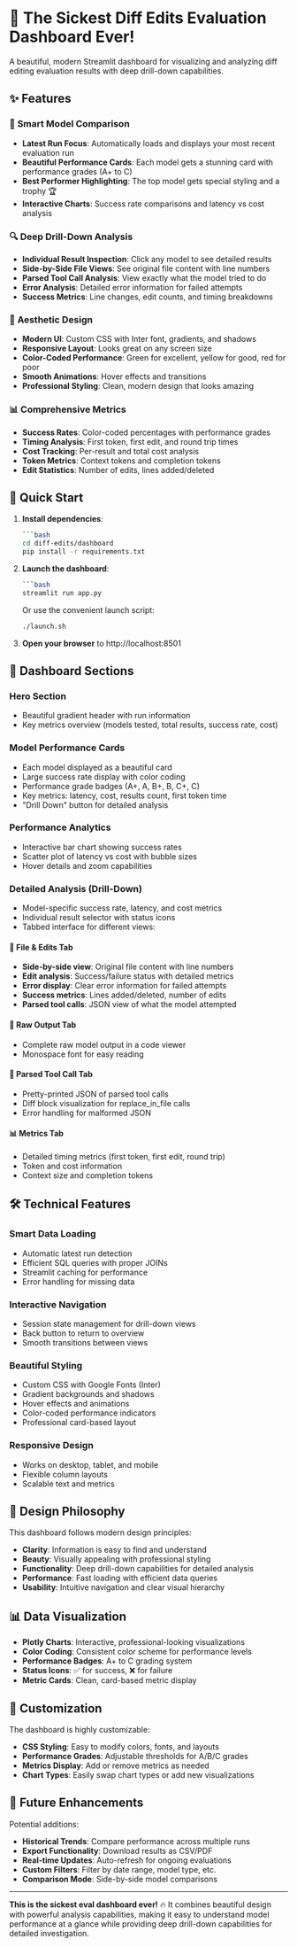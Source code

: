 # 🚀 The Sickest Diff Edits Evaluation Dashboard Ever!

A beautiful, modern Streamlit dashboard for visualizing and analyzing diff editing evaluation results with deep drill-down capabilities.

## ✨ Features

### 🎯 **Smart Model Comparison**

- **Latest Run Focus**: Automatically loads and displays your most recent evaluation run
- **Beautiful Performance Cards**: Each model gets a stunning card with performance grades (A+ to C)
- **Best Performer Highlighting**: The top model gets special styling and a trophy 🏆
- **Interactive Charts**: Success rate comparisons and latency vs cost analysis

### 🔍 **Deep Drill-Down Analysis**

- **Individual Result Inspection**: Click any model to see detailed results
- **Side-by-Side File Views**: See original file content with line numbers
- **Parsed Tool Call Analysis**: View exactly what the model tried to do
- **Error Analysis**: Detailed error information for failed attempts
- **Success Metrics**: Line changes, edit counts, and timing breakdowns

### 🎨 **Aesthetic Design**

- **Modern UI**: Custom CSS with Inter font, gradients, and shadows
- **Responsive Layout**: Looks great on any screen size
- **Color-Coded Performance**: Green for excellent, yellow for good, red for poor
- **Smooth Animations**: Hover effects and transitions
- **Professional Styling**: Clean, modern design that looks amazing

### 📊 **Comprehensive Metrics**

- **Success Rates**: Color-coded percentages with performance grades
- **Timing Analysis**: First token, first edit, and round trip times
- **Cost Tracking**: Per-result and total cost analysis
- **Token Metrics**: Context tokens and completion tokens
- **Edit Statistics**: Number of edits, lines added/deleted

## 🚀 Quick Start

1. **Install dependencies**:

   ```bash
   ```bash
   cd diff-edits/dashboard
   pip install -r requirements.txt
   ```

2. **Launch the dashboard**:

   ```bash
   ```bash
   streamlit run app.py
   ```
   
   Or use the convenient launch script:
   ```bash
   ./launch.sh
   ```

3. **Open your browser** to http://localhost:8501

## 🎯 Dashboard Sections

### **Hero Section**

- Beautiful gradient header with run information
- Key metrics overview (models tested, total results, success rate, cost)

### **Model Performance Cards**

- Each model displayed as a beautiful card
- Large success rate display with color coding
- Performance grade badges (A+, A, B+, B, C+, C)
- Key metrics: latency, cost, results count, first token time
- "Drill Down" button for detailed analysis

### **Performance Analytics**

- Interactive bar chart showing success rates
- Scatter plot of latency vs cost with bubble sizes
- Hover details and zoom capabilities

### **Detailed Analysis (Drill-Down)**

- Model-specific success rate, latency, and cost metrics
- Individual result selector with status icons
- Tabbed interface for different views:

#### 📄 **File & Edits Tab**

- **Side-by-side view**: Original file content with line numbers
- **Edit analysis**: Success/failure status with detailed metrics
- **Error display**: Clear error information for failed attempts
- **Success metrics**: Lines added/deleted, number of edits
- **Parsed tool calls**: JSON view of what the model attempted

#### 🤖 **Raw Output Tab**

- Complete raw model output in a code viewer
- Monospace font for easy reading

#### 🔧 **Parsed Tool Call Tab**

- Pretty-printed JSON of parsed tool calls
- Diff block visualization for replace_in_file calls
- Error handling for malformed JSON

#### 📊 **Metrics Tab**

- Detailed timing metrics (first token, first edit, round trip)
- Token and cost information
- Context size and completion tokens

## 🛠 **Technical Features**

### **Smart Data Loading**

- Automatic latest run detection
- Efficient SQL queries with proper JOINs
- Streamlit caching for performance
- Error handling for missing data

### **Interactive Navigation**

- Session state management for drill-down views
- Back button to return to overview
- Smooth transitions between views

### **Beautiful Styling**

- Custom CSS with Google Fonts (Inter)
- Gradient backgrounds and shadows
- Hover effects and animations
- Color-coded performance indicators
- Professional card-based layout

### **Responsive Design**

- Works on desktop, tablet, and mobile
- Flexible column layouts
- Scalable text and metrics

## 🎨 **Design Philosophy**

This dashboard follows modern design principles:

- **Clarity**: Information is easy to find and understand
- **Beauty**: Visually appealing with professional styling
- **Functionality**: Deep drill-down capabilities for detailed analysis
- **Performance**: Fast loading with efficient data queries
- **Usability**: Intuitive navigation and clear visual hierarchy

## 📊 **Data Visualization**

- **Plotly Charts**: Interactive, professional-looking visualizations
- **Color Coding**: Consistent color scheme for performance levels
- **Performance Badges**: A+ to C grading system
- **Status Icons**: ✅ for success, ❌ for failure
- **Metric Cards**: Clean, card-based metric display

## 🔧 **Customization**

The dashboard is highly customizable:

- **CSS Styling**: Easy to modify colors, fonts, and layouts
- **Performance Grades**: Adjustable thresholds for A/B/C grades
- **Metrics Display**: Add or remove metrics as needed
- **Chart Types**: Easily swap chart types or add new visualizations

## 🚀 **Future Enhancements**

Potential additions:

- **Historical Trends**: Compare performance across multiple runs
- **Export Functionality**: Download results as CSV/PDF
- **Real-time Updates**: Auto-refresh for ongoing evaluations
- **Custom Filters**: Filter by date range, model type, etc.
- **Comparison Mode**: Side-by-side model comparisons

---

**This is the sickest eval dashboard ever!** 🔥 It combines beautiful design with powerful analysis capabilities, making it easy to understand model performance at a glance while providing deep drill-down capabilities for detailed investigation.
